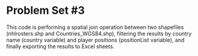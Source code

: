 # Problem Set #3
 This code is performing a spatial join operation between two shapefiles (nhlrosters.shp and Countries_WGS84.shp), filtering the results by country name (country variable) and player positions (positionList variable), and finally exporting the results to Excel sheets.
